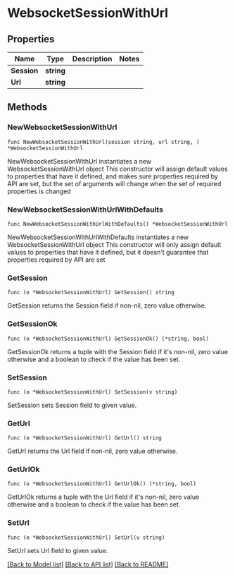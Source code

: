 # WebsocketSessionWithUrl

## Properties

Name | Type | Description | Notes
------------ | ------------- | ------------- | -------------
**Session** | **string** |  | 
**Url** | **string** |  | 

## Methods

### NewWebsocketSessionWithUrl

`func NewWebsocketSessionWithUrl(session string, url string, ) *WebsocketSessionWithUrl`

NewWebsocketSessionWithUrl instantiates a new WebsocketSessionWithUrl object
This constructor will assign default values to properties that have it defined,
and makes sure properties required by API are set, but the set of arguments
will change when the set of required properties is changed

### NewWebsocketSessionWithUrlWithDefaults

`func NewWebsocketSessionWithUrlWithDefaults() *WebsocketSessionWithUrl`

NewWebsocketSessionWithUrlWithDefaults instantiates a new WebsocketSessionWithUrl object
This constructor will only assign default values to properties that have it defined,
but it doesn't guarantee that properties required by API are set

### GetSession

`func (o *WebsocketSessionWithUrl) GetSession() string`

GetSession returns the Session field if non-nil, zero value otherwise.

### GetSessionOk

`func (o *WebsocketSessionWithUrl) GetSessionOk() (*string, bool)`

GetSessionOk returns a tuple with the Session field if it's non-nil, zero value otherwise
and a boolean to check if the value has been set.

### SetSession

`func (o *WebsocketSessionWithUrl) SetSession(v string)`

SetSession sets Session field to given value.


### GetUrl

`func (o *WebsocketSessionWithUrl) GetUrl() string`

GetUrl returns the Url field if non-nil, zero value otherwise.

### GetUrlOk

`func (o *WebsocketSessionWithUrl) GetUrlOk() (*string, bool)`

GetUrlOk returns a tuple with the Url field if it's non-nil, zero value otherwise
and a boolean to check if the value has been set.

### SetUrl

`func (o *WebsocketSessionWithUrl) SetUrl(v string)`

SetUrl sets Url field to given value.



[[Back to Model list]](../README.md#documentation-for-models) [[Back to API list]](../README.md#documentation-for-api-endpoints) [[Back to README]](../README.md)


